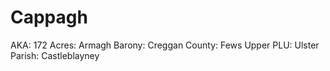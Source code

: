 # Cappagh

AKA: 172
Acres: Armagh
Barony: Creggan
County: Fews Upper
PLU: Ulster
Parish: Castleblayney